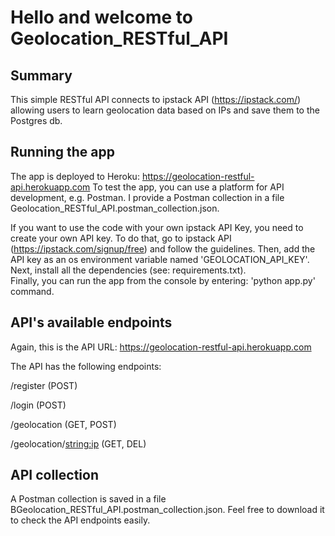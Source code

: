 # Hello and welcome to Geolocation_RESTful_API

## Summary
This simple RESTful API connects to ipstack API (https://ipstack.com/) allowing users to 
learn geolocation data based on IPs and save them to the Postgres db. 


## Running the app
The app is deployed to Heroku: https://geolocation-restful-api.herokuapp.com
To test the app, you can use a platform for API development, e.g. Postman. 
I provide a Postman collection in a file Geolocation_RESTful_API.postman_collection.json.  
  
If you want to use the code with your own ipstack API Key, 
you need to create your own API key. 
To do that, go to ipstack API (https://ipstack.com/signup/free)
and follow the guidelines. Then, add the API key as an os environment variable named 'GEOLOCATION_API_KEY'.  
Next, install all the dependencies (see: requirements.txt).  
Finally, you can run the app from the console by entering: 'python app.py' command.


## API's available endpoints
Again, this is the API URL: https://geolocation-restful-api.herokuapp.com 
  
The API has the following endpoints: 
  
/register (POST)
  
/login (POST)
    
/geolocation (GET, POST)  
  
/geolocation/<string:ip> (GET, DEL)


## API collection
A Postman collection is saved in a file BGeolocation_RESTful_API.postman_collection.json. Feel free to download it to check the API endpoints easily.
